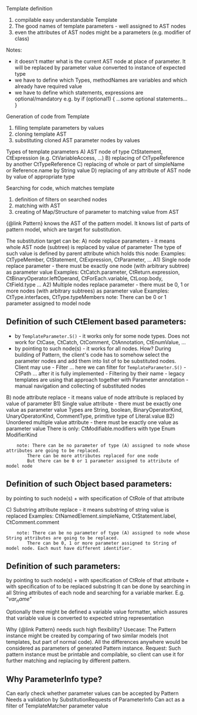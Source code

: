 Template definition
1) compilable easy understandable Template
2) The good names of template parameters - well assigned to AST nodes
3) even the attributes of AST nodes might be a parameters (e.g. modifier of class)
 
Notes:
- it doesn't matter what is the current AST node at place of parameter. It will be replaced by parameter value converted to instance of expected type
- we have to define which Types, methodNames are variables and which already have required value 
- we have to define which statements, expressions are optional/mandatory
	e.g. by
	if (optional1) {
		...some optional statements...
	}

Generation of code from Template
1) filling template parameters by values
2) cloning template AST
3) substituting cloned AST parameter nodes by values

Types of template parameters
A) AST node of type CtStatement, CtExpression (e.g. CtVariableAccess, ...)
B) replacing of CtTypeReference by another CtTypeReference
C) replacing of whole or part of simpleName or Reference.name by String value
D) replacing of any attribute of AST node by value of appropriate type

Searching for code, which matches template
1) definition of filters on searched nodes
2) matching with AST
3) creating of Map/Structure of parameter to matching value from AST


{@link Pattern} knows the AST of the pattern model.
It knows list of parts of pattern model, which are target for substitution.

The substitution target can be:
A) node replace parameters - it means whole AST node (subtree) is replaced by value of parameter
		The type of such value is defined by parent attribute which holds this node:
		Examples: CtTypeMember, CtStatement, CtExpression, CtParameter, ...
		A1) Single node replace parameter - there must be exactly one node (with arbitrary subtree) as parameter value
			Examples:
				CtCatch.parameter, CtReturn.expression, CtBinaryOperator.leftOperand,
				CtForEach.variable,
				CtLoop.body,
				CtField.type
				 ...
		A2) Multiple nodes replace parameter - there must be 0, 1 or more nodes (with arbitrary subtrees) as parameter value
			Examples:
				CtType.interfaces, CtType.typeMembers
		note: There can be 0 or 1 parameter assigned to model node

Definition of such CtElement based parameters:
------------------------------
- by `TemplateParameter.S()` - it works only for some node types. Does not work for CtCase, CtCatch, CtComment, CtAnnotation, CtEnumValue, ...
- by pointing to such node(s) - it works for all nodes. How? During  building of Pattern, the client's code has to somehow select the parameter nodes
			and add them into list of to be substituted nodes. Client may use
			- Filter ... here we can filter for `TemplateParameter.S()`
			- CtPath ... after it is fully implemented
			- Filtering by their name - legacy templates are using that approach together with Parameter annotation
			- manual navigation and collecting of substituted nodes

B) node attribute replace - it means value of node attribute is replaced by value of parameter
		B1) Single value attribute - there must be exactly one value as parameter value
			Types are String, boolean, BinaryOperatorKind, UnaryOperatorKind, CommentType, primitive type of Literal.value
		B2) Unordered multiple value attribute - there must be exactly one value as parameter value
			There is only: CtModifiable.modifiers with type Enum ModifierKind

		note: There can be no parameter of type (A) assigned to node whose attributes are going to be replaced.
			There can be more attributes replaced for one node
			But there can be 0 or 1 parameter assigned to attribute of model node

Definition of such Object based parameters:
------------------------------------------------------
by pointing to such node(s)
	+ with specification of CtRole of that attribute

C) Substring attribute replace - it means substring of string value is replaced
		Examples: CtNamedElement.simpleName, CtStatement.label, CtComment.comment

		note: There can be no parameter of type (A) assigned to node whose String attributes are going to be replaced.
			There can be 0, 1 or more parameter assigned to String of model node. Each must have different identifier.

Definition of such parameters:
------------------------------
by pointing to such node(s)
	+ with specification of CtRole of that attribute
	+ with specification of to be replaced substring
It can be done by searching in all String attributes of each node and searching for a variable marker. E.g. "$var_name$"

Optionally there might be defined a variable value formatter, which assures that variable value is converted to expected string representation

Why {@link Pattern} needs such high flexibility?
Usecase: The Pattern instance might be created by comparing of two similar models (not templates, but part of normal code).
All the differences anywhere would be considered as parameters of generated Pattern instance.
Request: Such pattern instance must be printable and compilable, so client can use it for further matching and replacing by different pattern.


Why ParameterInfo type?
----------------------
Can early check whether parameter values can be accepted by Pattern
Needs a validation by SubstitutionRequests of ParameterInfo
Can act as a filter of TemplateMatcher parameter value